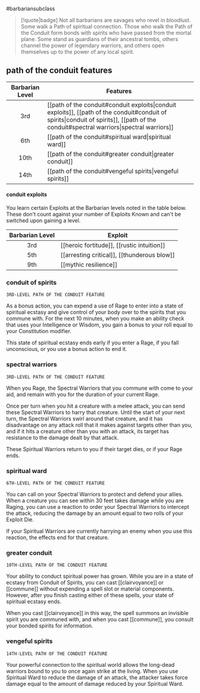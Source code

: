 #barbariansubclass

> [!quote|badge] 
> Not all barbarians are savages who revel in bloodlust. Some walk a Path of spiritual connection. Those who walk the Path of the Conduit form bonds with spirits who have passed from the mortal plane. Some stand as guardians of their ancestral tombs, others channel the power of legendary warriors, and others open themselves up to the power of any local spirit.
## path of the conduit features
| **Barbarian Level** | **Features**                                                                                                                                                                             |
| :-----------------: | ---------------------------------------------------------------------------------------------------------------------------------------------------------------------------------------- |
|         3rd         | [[path of the conduit#conduit exploits\|conduit exploits]], [[path of the conduit#conduit of spirits\|conduit of spirits]], [[path of the conduit#spectral warriors\|spectral warriors]] |
|         6th         | [[path of the conduit#spiritual ward\|spiritual ward]]                                                                                                                                   |
|        10th         | [[path of the conduit#greater conduit\|greater conduit]]                                                                                                                                 |
|        14th         | [[path of the conduit#vengeful spirits\|vengeful spirits]]                                                                                                                               |
#### conduit exploits
You learn certain Exploits at the Barbarian levels noted in the table below. These don't count against your number of Exploits Known and can't be switched upon gaining a level.

| **Barbarian Level** | **Exploit**                                 |
| :-----------------: | ------------------------------------------- |
|         3rd         | [[heroic fortitude]], [[rustic intuition]]  |
|         5th         | [[arresting critical]], [[thunderous blow]] |
|         9th         | [[mythic resilience]]                       |

### conduit of spirits
`3RD-LEVEL PATH OF THE CONDUIT FEATURE`

As a bonus action, you can expend a use of Rage to enter into a state of spiritual ecstasy and give control of your body over to the spirits that you commune with. For the next 10 minutes, when you make an ability check that uses your Intelligence or Wisdom, you gain a bonus to your roll equal to your Constitution modifier.

This state of spiritual ecstasy ends early if you enter a Rage, if you fall unconscious, or you use a bonus action to end it.
### spectral warriors
`3RD-LEVEL PATH OF THE CONDUIT FEATURE`

When you Rage, the Spectral Warriors that you commune with come to your aid, and remain with you for the duration of your current Rage.

Once per turn when you hit a creature with a melee attack, you can send these Spectral Warriors to harry that creature. Until the start of your next turn, the Spectral Warriors swirl around that creature, and it has disadvantage on any attack roll that it makes against targets other than you, and if it hits a creature other than you with an attack, its target has resistance to the damage dealt by that attack.

These Spiritual Warriors return to you if their target dies, or if your Rage ends.
### spiritual ward
`6TH-LEVEL PATH OF THE CONDUIT FEATURE`

You can call on your Spectral Warriors to protect and defend your allies. When a creature you can see within 30 feet takes damage while you are Raging, you can use a reaction to order your Spectral Warriors to intercept the attack, reducing the damage by an amount equal to two rolls of your Exploit Die.

If your Spiritual Warriors are currently harrying an enemy when you use this reaction, the effects end for that creature.
### greater conduit
`10TH-LEVEL PATH OF THE CONDUIT FEATURE`

Your ability to conduct spiritual power has grown. While you are in a state of ecstasy from Conduit of Spirits, you can cast [[clairvoyance]] or [[commune]] without expending a spell slot or material components. However, after you finish casting either of these spells, your state of spiritual ecstasy ends.

When you cast [[clairvoyance]] in this way, the spell summons an invisible spirit you are communed with, and when you cast [[commune]], you consult your bonded spirits for information.
### vengeful spirits
`14TH-LEVEL PATH OF THE CONDUIT FEATURE`

Your powerful connection to the spiritual world allows the long-dead warriors bound to you to once again strike at the living. When you use Spiritual Ward to reduce the damage of an attack, the attacker takes force damage equal to the amount of damage reduced by your Spiritual Ward.